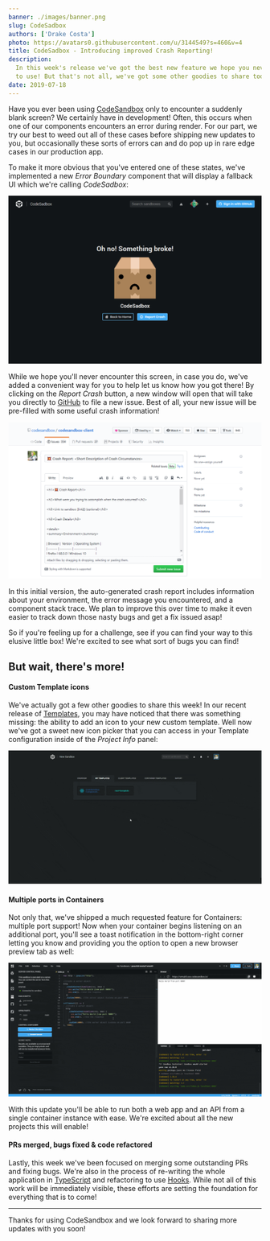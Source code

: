```yaml
---
banner: ./images/banner.png
slug: CodeSadbox
authors: ['Drake Costa']
photo: https://avatars0.githubusercontent.com/u/3144549?s=460&v=4
title: CodeSadbox - Introducing improved Crash Reporting!
description:
  In this week's release we've got the best new feature we hope you never have
  to use! But that's not all, we've got some other goodies to share too!
date: 2019-07-18
---
```


Have you ever been using [CodeSandbox](https://codesandbox.stream) only to
encounter a suddenly blank screen? We certainly have in development! Often, this
occurs when one of our components encounters an error during render. For our
part, we try our best to weed out all of these cases before shipping new updates
to you, but occasionally these sorts of errors can and do pop up in rare edge
cases in our production app.

To make it more obvious that you've entered one of these states, we've
implemented a new _Error Boundary_ component that will display a fallback UI
which we're calling _CodeSadbox_:

![CodeSadbox](./images/01_CodeSadbox.png)

While we hope you'll never encounter this screen, in case you do, we've added a
convenient way for you to help let us know how you got there! By clicking on the
_Report Crash_ button, a new window will open that will take you directly to
[GitHub](https://github.com) to file a new issue. Best of all, your new issue
will be pre-filled with some useful crash information!

![Crash Report](./images/02_Crash_Report.png)

In this initial version, the auto-generated crash report includes information
about your environment, the error message you encountered, and a component stack
trace. We plan to improve this over time to make it even easier to track down
those nasty bugs and get a fix issued asap!

So if you're feeling up for a challenge, see if you can find your way to this
elusive little box! We're excited to see what sort of bugs you can find!

## But wait, there's more!

#### Custom Template icons

We've actually got a few other goodies to share this week! In our recent release
of [Templates](/post/Templates), you may have noticed that there was something
missing: the ability to add an icon to your new custom template. Well now we've
got a sweet new icon picker that you can access in your Template configuration
inside of the _Project Info_ panel:

![Custom Template icons](./images/03_Template_Icons.gif)

#### Multiple ports in Containers

Not only that, we've shipped a much requested feature for Containers: multiple
port support! Now when your container begins listening on an additional port,
you'll see a toast notification in the bottom-right corner letting you know and
providing you the option to open a new browser preview tab as well:

![Multiple Ports](./images/04_Multiple_Ports.gif)

With this update you'll be able to run both a web app and an API from a single
container instance with ease. We're excited about all the new projects this will
enable!

#### PRs merged, bugs fixed & code refactored

Lastly, this week we've been focused on merging some outstanding PRs and fixing
bugs. We're also in the process of re-writing the whole application in
[TypeScript](https://github.com/Microsoft/TypeScript) and refactoring to use
[Hooks](https://reactjs.org/docs/hooks-intro.html). While not all of this work
will be immediately visible, these efforts are setting the foundation for
everything that is to come!

---

Thanks for using CodeSandbox and we look forward to sharing more updates with
you soon!
